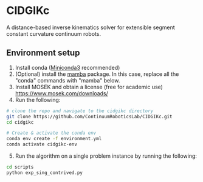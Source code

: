 # CIDGIKc

A distance-based inverse kinematics solver for extensible segment constant curvature continuum robots.

## Environment setup

1. Install conda ([Miniconda3](https://docs.conda.io/en/latest/miniconda.html) recommended)
2. (Optional) install the [mamba](https://mamba.readthedocs.io/en/latest/installation.html#existing-conda-install) package. In this case, replace all the "conda" commands with "mamba" below.
3. Install MOSEK and obtain a license (free for academic use) https://www.mosek.com/downloads/
4. Run the following:

```sh
# clone the repo and navigate to the cidgikc directory
git clone https://github.com/ContinuumRoboticsLab/CIDGIKc.git
cd cidgikc

# Create & activate the conda env
conda env create -f environment.yml
conda activate cidgikc-env
```

5. Run the algorithm on a single problem instance by running the following:
 ```sh 
 cd scripts 
 python exp_sing_contrived.py
 ```
